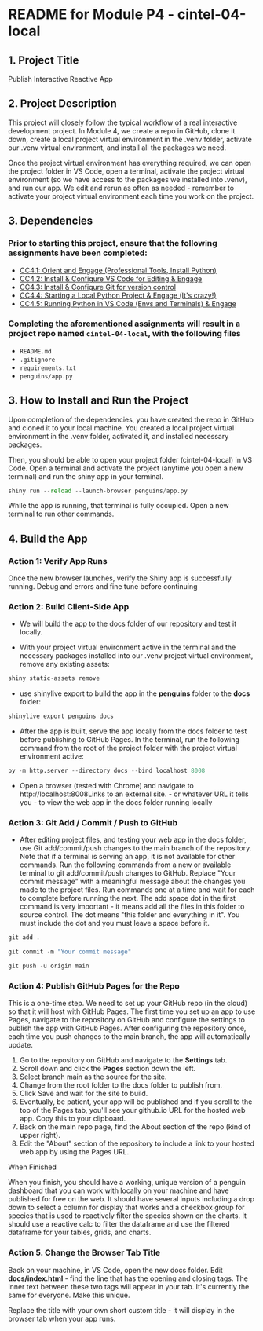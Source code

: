 # README for Module P4 - cintel-04-local

## 1. Project Title

Publish Interactive Reactive App

## 2. Project Description

This project will closely follow the typical workflow of a real interactive development project. In Module 4, we create a repo in GitHub, clone it down, create a local project virtual environment in the .venv folder, activate our .venv virtual environment, and install all the packages we need.

Once the project virtual environment has everything required, we can open the project folder in VS Code, open a terminal, activate the project virtual environment (so we have access to the packages we installed into .venv), and run our app. We edit and rerun as often as needed - remember to activate your project virtual environment each time you work on the project.

## 3. Dependencies

### Prior to starting this project, ensure that the following assignments have been completed:

- [CC4.1: Orient and Engage (Professional Tools, Install Python)](https://nwmissouri.instructure.com/courses/58020/assignments/935693)
- [CC4.2: Install & Configure VS Code for Editing & Engage](https://nwmissouri.instructure.com/courses/58020/assignments/942456)
- [CC4.3: Install & Configure Git for version control](https://nwmissouri.instructure.com/courses/58020/assignments/942454)
- [CC4.4: Starting a Local Python Project & Engage (It's crazy!)](https://nwmissouri.instructure.com/courses/58020/assignments/944537)
- [CC4.5: Running Python in VS Code (Envs and Terminals) & Engage](https://nwmissouri.instructure.com/courses/58020/assignments/944538)

### Completing the aforementioned assignments will result in a project repo named `cintel-04-local`, with the following files

 - `README.md`
 - `.gitignore`
 - `requirements.txt`
 - `penguins/app.py`

## 3. How to Install and Run the Project

Upon completion of the dependencies, you have created the repo in GitHub and cloned it to your local machine. You created a local project virtual environment in the .venv folder, activated it, and installed necessary packages. 

Then, you should be able to open your project folder (cintel-04-local) in VS Code. Open a terminal and activate the project (anytime you open a new terminal) and run the shiny app in your terminal.

````python
shiny run --reload --launch-browser penguins/app.py
````
While the app is running, that terminal is fully occupied.
Open a new terminal to run other commands.

## 4. Build the App

### Action 1: Verify App Runs

Once the new browser launches, verify the Shiny app is successfully running. Debug and errors and fine tune before continuing

### Action 2: Build Client-Side App
 - We will build the app to the docs folder of our repository and test it locally.  

 - With your project virtual environment active in the terminal and the necessary packages installed into our .venv project virtual environment, remove any existing assets:

 ```python
 shiny static-assets remove
 ```
 - use shinylive export to build the app in the **penguins** folder to the **docs** folder:

 ```python
 shinylive export penguins docs
 ```
 - After the app is built, serve the app locally from the docs folder to test before publishing to GitHub Pages. In the terminal, run the following command from the root of the project folder with the project virtual environment active:

 ```python
 py -m http.server --directory docs --bind localhost 8008
 ```

 - Open a browser (tested with Chrome) and navigate to http://localhost:8008Links to an external site. - or whatever URL it tells you - to view the web app in the docs folder running locally

 ### Action 3: Git Add / Commit / Push to GitHub

  - After editing project files, and testing your web app in the docs folder, use Git add/commit/push changes to the main branch of the repository. Note that if a terminal is serving an app, it is not available for other commands. Run the following commands from a new or available terminal to git add/commit/push changes to GitHub. Replace "Your commit message" with a meaningful message about the changes you made to the project files. Run commands one at a time and wait for each to complete before running the next. The add space dot in the first command is very important - it means add all the files in this folder to source control.  The dot means "this folder and everything in it". You must include the dot and you must leave a space before it. 

```python
git add .

git commit -m "Your commit message"

git push -u origin main
```

### Action 4: Publish GitHub Pages for the Repo

This is a one-time step. We need to set up your GitHub repo (in the cloud) so that it will host with GitHub Pages. The first time you set up an app to use Pages, navigate to the repository on GitHub and configure the settings to publish the app with GitHub Pages. After configuring the repository once, each time you push changes to the main branch, the app will automatically update.

1. Go to the repository on GitHub and navigate to the **Settings** tab.
2. Scroll down and click the **Pages** section down the left.
3. Select branch main as the source for the site.
4. Change from the root folder to the docs folder to publish from.
5. Click Save and wait for the site to build.
6. Eventually, be patient, your app will be published and if you scroll to the top of the Pages tab, you'll see your github.io URL for the hosted web app. Copy this to your clipboard. 
7. Back on the main repo page, find the About section of the repo (kind of upper right).
8. Edit the "About" section of the repository to include a link to your hosted web app by using the Pages URL. 

When Finished

When you finish, you should have a working, unique version of a penguin dashboard that you can work with locally on your machine and have published for free on the web. It should have several inputs including a drop down to select a column for display that works and a checkbox group for species that is used to reactively filter the species shown on the charts. It should use a reactive calc to filter the dataframe and use the filtered dataframe for your tables, grids, and charts. 

### Action 5. Change the Browser Tab Title

Back on your machine, in VS Code, open the new docs folder. Edit **docs/index.html** - find the line that has the **<title>** and **</title>** opening and closing tags. The inner text between these two tags will appear in your tab. It's currently the same for everyone. Make this unique. 

Replace the title with your own short custom title - it will display in the browser tab when your app runs.
